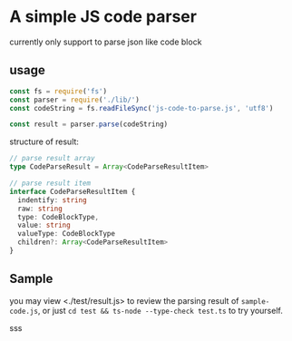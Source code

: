 # A simple JS code parser
currently only support to parse json like code block

## usage
```js
const fs = require('fs')
const parser = require('./lib/')
const codeString = fs.readFileSync('js-code-to-parse.js', 'utf8')

const result = parser.parse(codeString)
```

structure of result:
```ts
// parse result array
type CodeParseResult = Array<CodeParseResultItem>

// parse result item
interface CodeParseResultItem {
  indentify: string
  raw: string
  type: CodeBlockType,
  value: string
  valueType: CodeBlockType
  children?: Array<CodeParseResultItem>
}
```

## Sample
you may view <./test/result.js> to review the parsing result of `sample-code.js`, or just `cd test && ts-node --type-check test.ts` to try yourself.


sss 